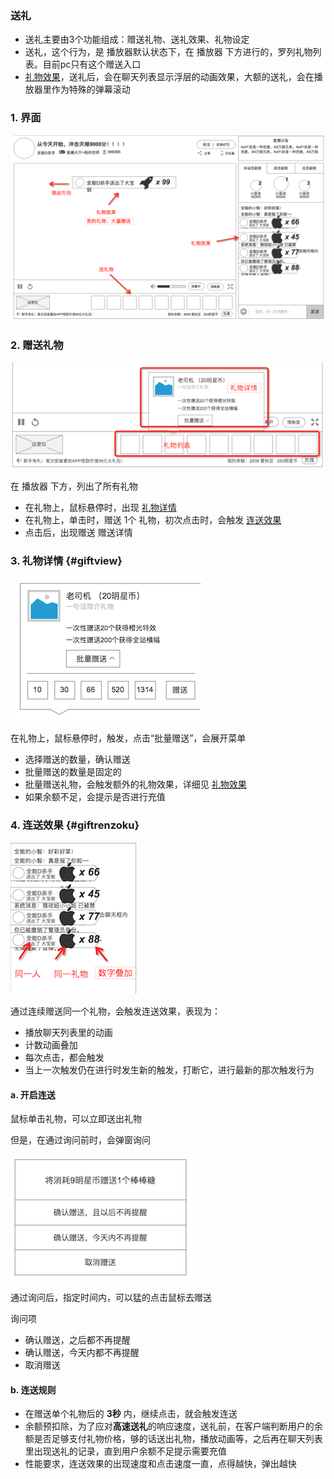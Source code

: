### 送礼
* 送礼主要由3个功能组成：赠送礼物、送礼效果、礼物设定
* 送礼，这个行为，是 播放器默认状态下，在 播放器 下方进行的，罗列礼物列表。目前pc只有这个赠送入口
* [礼物效果](gifteffect.md)，送礼后，会在聊天列表显示浮层的动画效果，大额的送礼，会在播放器里作为特殊的弹幕滚动


### 1. 界面
![](img/gift.png)


### 2. 赠送礼物
![](img/gift-info.png)

在 播放器 下方，列出了所有礼物

* 在礼物上，鼠标悬停时，出现 [礼物详情](#giftview)
* 在礼物上，单击时，赠送 1个 礼物，初次点击时，会触发 [连送效果](#giftrenzoku)
* 点击后，出现赠送 赠送详情

### 3. 礼物详情 {#giftview}
![](img/gift-give.png)

在礼物上，鼠标悬停时，触发，点击“批量赠送”，会展开菜单

* 选择赠送的数量，确认赠送
* 批量赠送的数量是固定的
* 批量赠送礼物，会触发额外的礼物效果，详细见 [礼物效果](gifteffect.md)
* 如果余额不足，会提示是否进行充值


### 4. 连送效果 {#giftrenzoku}
![](img/giftrenzoku.png)

通过连续赠送同一个礼物，会触发连送效果，表现为：

* 播放聊天列表里的动画
* 计数动画叠加
* 每次点击，都会触发
* 当上一次触发仍在进行时发生新的触发，打断它，进行最新的那次触发行为

#### a. 开启连送
鼠标单击礼物，可以立即送出礼物

但是，在通过询问前时，会弹窗询问

![](img/giftnotice.png)

通过询问后，指定时间内，可以猛的点击鼠标去赠送

询问项

* 确认赠送，之后都不再提醒
* 确认赠送，今天内都不再提醒
* 取消赠送

#### b. 连送规则
* 在赠送单个礼物后的 **3秒** 内，继续点击，就会触发连送
* 余额预扣除，为了应对**高速送礼**的响应速度，送礼前，在客户端判断用户的余额是否足够支付礼物价格，够的话送出礼物，播放动画等，之后再在聊天列表里出现送礼的记录，直到用户余额不足提示需要充值
* 性能要求，连送效果的出现速度和点击速度一直，点得越快，弹出越快



